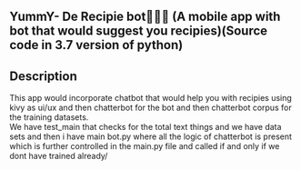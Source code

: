 ## <bold> YummY- De Recipie bot🧑🏻‍🍳 (A mobile app with bot that would suggest you recipies)(Source code in 3.7 version of python)</bold>

## Description<br>
This app would incorporate chatbot that would help you with recipies using kivy as ui/ux and then chatterbot for the bot and then chatterbot corpus for the training datasets.<br>
We have test_main that checks for the total text things and we have data sets and then i have main bot.py where all the logic of chatterbot is present which is further controlled in the main.py file and called if and only if we dont have trained already/

